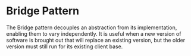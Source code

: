 # Bridge Pattern

The Bridge pattern decouples an abstraction from its implementation, enabling them
to vary independently. It is useful when a new version of software is
brought out that will replace an existing version, but the older version must still run
for its existing client base.
